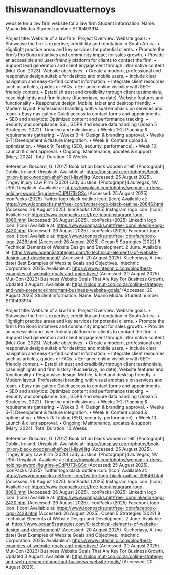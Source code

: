 # thiswanandlovuatternoys
website for a law firm
website for a law firm Student information: Name: Muano Mudau Student number: ST10493914

Project title: Website of a law firm. Project Overview: Website goals: • Showcase the firm’s expertise, credibility and reputation in South Africa. • Highlight practice areas and key services for potential clients. • Promote the firm’s Pro Bono initiatives and community impact for sales growth. • Provide an accessible and user-friendly platform for clients to contact the firm. • Support lead generation and client engagement through informative content (Mut-Con, 2023). Website objectives: • Create a modern, professional and responsive design suitable for desktop and mobile users. • Include clear navigation and easy-to-find contact information. • Integrate client resources such as articles, guides or FAQs. • Enhance online visibility with SEO-friendly content. • Establish trust and credibility through client testimonials, case highlights and firm history (Kucheriavy, no date). Website features and functionality • Responsive design: Mobile, tablet and desktop friendly. • Modern layout: Professional branding with visual emphasis on services and team. • Easy navigation: Quick access to contact forms and appointments. • SEO and analytics: Optimized content and performance tracking. • Security and compliance: SSL, GDPR and secure data handling (Ocean 5 Strategies, 2022). Timeline and milestones. • Weeks 1–2: Planning & requirements gathering. • Weeks 3–4: Design & branding approval. • Weeks 5–7: Development & feature integration. • Week 8: Content upload & optimization. • Week 9: Testing (SEO, security, performance). • Week 10: Launch & client approval. • Ongoing: Maintenance, updates & support (Mary, 2024). Total Duration: 10 Weeks

Reference. Boscaro, G. (2017) Book lot on black wooden shelf. [Photograph] Dublin, Ireland: Unsplash. Available at: https://unsplash.com/photos/book-lot-on-black-wooden-shelf-zeH-ljawHtg (Accessed: 25 August 2025). Tingey Injury Law Firm (2020) Lady Justice. [Photograph] Las Vegas, NV, USA: Unsplash. Available at: https://unsplash.com/photos/woman-in-dress-holding-sword-figurine-yCdPU73kGSc (Accessed: 25 August 2025). IconPacks (2025) Twitter logo black outline icon. [Icon] Available at: https://www.iconpacks.net/free-icon/twitter-logo-black-outline-20846.html (Accessed: 26 August 2025). IconPacks (2025) Instagram logo icon. [Icon] Available at: https://www.iconpacks.net/free-icon/instagram-logo-8869.html (Accessed: 26 August 2025). IconPacks (2025) LinkedIn logo icon. [Icon] Available at: https://www.iconpacks.net/free-icon/linkedin-logo-2430.html (Accessed: 26 August 2025). IconPacks (2025) Facebook logo icon. [Icon] Available at: https://www.iconpacks.net/free-icon/facebook-logo-2428.html (Accessed: 26 August 2025). Ocean 5 Strategies (2022) 8 Technical Elements of Website Design and Development. 2 June. Available at: https://www.ocean5strategies.com/8-technical-elements-of-website-design-and-development/ (Accessed: 20 August 2025). Kucheriavy, A. (no date) Best Examples of Website Goals and Objectives. Intechnic Corporation. 2025. Available at: https://www.intechnic.com/blog/best-examples-of-website-goals-and-objectives/ (Accessed: 20 August 2025). Mut-Con (2023) Business Website Goals That Are Key For Business Growth. Updated 3 August. Available at: https://blog.mut-con.co.za/online-strategy-and-web-presence/important-business-website-goals/ (Accessed: 20 August 2025)
Student information: 
Name: Muano Mudau
Student number: ST10493914

Project title: Website of a law firm.
Project Overview:
Website goals:
•	Showcase the firm’s expertise, credibility and reputation in South Africa.
•	Highlight practice areas and key services for potential clients.
•	Promote the firm’s Pro Bono initiatives and community impact for sales growth.
•	Provide an accessible and user-friendly platform for clients to contact the firm.
•	Support lead generation and client engagement through informative content (Mut-Con, 2023).
Website objectives:
•	Create a modern, professional and responsive design suitable for desktop and mobile users.
•	Include clear navigation and easy-to-find contact information.
•	Integrate client resources such as articles, guides or FAQs.
•	Enhance online visibility with SEO-friendly content.
•	Establish trust and credibility through client testimonials, case highlights and firm history (Kucheriavy, no date).
Website features and functionality
•	Responsive design: Mobile, tablet and desktop friendly.
•	Modern layout: Professional branding with visual emphasis on services and team.
•	Easy navigation: Quick access to contact forms and appointments.
•	SEO and analytics: Optimized content and performance tracking.
•	Security and compliance: SSL, GDPR and secure data handling (Ocean 5 Strategies, 2022).
Timeline and milestones.
•	Weeks 1–2: Planning & requirements gathering.
•	Weeks 3–4: Design & branding approval.
•	Weeks 5–7: Development & feature integration.
•	Week 8: Content upload & optimization.
•	Week 9: Testing (SEO, security, performance).
•	Week 10: Launch & client approval.
•	Ongoing: Maintenance, updates & support (Mary, 2024).
Total Duration: 10 Weeks

Reference.
Boscaro, G. (2017) Book lot on black wooden shelf. [Photograph] Dublin, Ireland: Unsplash. Available at: https://unsplash.com/photos/book-lot-on-black-wooden-shelf-zeH-ljawHtg (Accessed: 25 August 2025).
Tingey Injury Law Firm (2020) Lady Justice. [Photograph] Las Vegas, NV, USA: Unsplash. Available at: https://unsplash.com/photos/woman-in-dress-holding-sword-figurine-yCdPU73kGSc (Accessed: 25 August 2025).
IconPacks (2025) Twitter logo black outline icon. [Icon] Available at: https://www.iconpacks.net/free-icon/twitter-logo-black-outline-20846.html (Accessed: 26 August 2025).
IconPacks (2025) Instagram logo icon. [Icon] Available at: https://www.iconpacks.net/free-icon/instagram-logo-8869.html (Accessed: 26 August 2025).
IconPacks (2025) LinkedIn logo icon. [Icon] Available at: https://www.iconpacks.net/free-icon/linkedin-logo-2430.html (Accessed: 26 August 2025).
IconPacks (2025) Facebook logo icon. [Icon] Available at: https://www.iconpacks.net/free-icon/facebook-logo-2428.html (Accessed: 26 August 2025).
Ocean 5 Strategies (2022) 8 Technical Elements of Website Design and Development. 2 June. Available at: https://www.ocean5strategies.com/8-technical-elements-of-website-design-and-development/ (Accessed: 20 August 2025).
Kucheriavy, A. (no date) Best Examples of Website Goals and Objectives. Intechnic Corporation. 2025. Available at: https://www.intechnic.com/blog/best-examples-of-website-goals-and-objectives/ (Accessed: 20 August 2025).
Mut-Con (2023) Business Website Goals That Are Key For Business Growth. Updated 3 August. Available at: https://blog.mut-con.co.za/online-strategy-and-web-presence/important-business-website-goals/ (Accessed: 20 August 2025).
